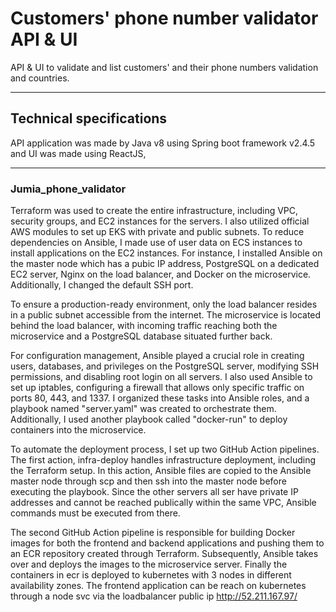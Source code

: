 # Customers' phone number validator API & UI

API & UI to validate and list customers' and their phone numbers validation and countries.
  
---

## Technical specifications

API application was made by Java v8 using Spring boot framework v2.4.5 and UI was made using ReactJS,


---

### Jumia_phone_validator
 
Terraform was used to create the entire infrastructure, including VPC, security groups, and EC2 instances for the servers. I also utilized official AWS modules to set up EKS with private and public subnets. To reduce dependencies on Ansible, I made use of user data on ECS instances to install applications on the EC2 instances. For instance, I installed Ansible on the master node which has a pubic IP address, PostgreSQL on a dedicated EC2 server, Nginx on the load balancer, and Docker on the microservice. Additionally, I changed the default SSH port.

To ensure a production-ready environment, only the load balancer resides in a public subnet accessible from the internet. The microservice is located behind the load balancer, with incoming traffic reaching both the microservice and a PostgreSQL database situated further back.

For configuration management, Ansible played a crucial role in creating users, databases, and privileges on the PostgreSQL server, modifying SSH permissions, and disabling root login on all servers. I also used Ansible to set up iptables, configuring a firewall that allows only specific traffic on ports 80, 443, and 1337. I organized these tasks into Ansible roles, and a playbook named "server.yaml" was created to orchestrate them. Additionally, I used another playbook called "docker-run" to deploy containers into the microservice.

To automate the deployment process, I set up two GitHub Action pipelines. The first action, infra-deploy handles infrastructure deployment, including the Terraform setup. In this action, Ansible files are copied to the Ansible master node through scp and then ssh into the master node before executing the playbook. Since the other servers all ser have private IP addresses and cannot be reached publically within the same VPC, Ansible commands must be executed from there.

The second GitHub Action pipeline is responsible for building Docker images for both the frontend and backend applications and pushing them to an ECR repository created through Terraform. Subsequently, Ansible takes over and deploys the images to the microservice server. Finally the containers in ecr is deployed to kubernetes with 3 nodes in different availability zones.
The frontend application can be reach on kubernetes through a node svc via the loadbalancer public ip http://52.211.167.97/ 



